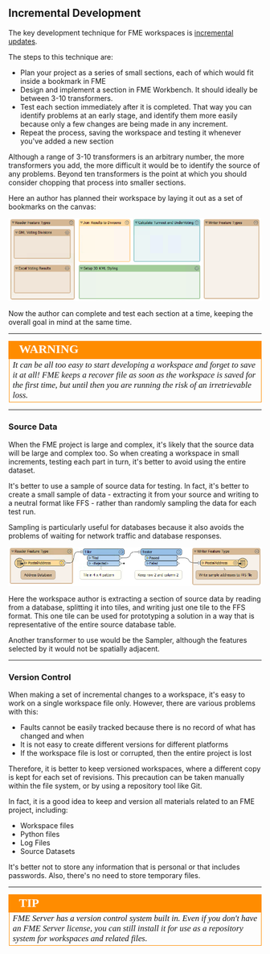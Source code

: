 ## Incremental Development ##

The key development technique for FME workspaces is [incremental updates](https://en.wikipedia.org/wiki/Incremental_build_model).

The steps to this technique are:

- Plan your project as a series of small sections, each of which would fit inside a bookmark in FME
- Design and implement a section in FME Workbench. It should ideally be between 3-10 transformers.
- Test each section immediately after it is completed. That way you can identify problems at an early stage, and identify them more easily because only a few changes are being made in any increment.
- Repeat the process, saving the workspace and testing it whenever you've added a new section

Although a range of 3-10 transformers is an arbitrary number, the more transformers you add, the more difficult it would be to identify the source of any problems. Beyond ten transformers is the point at which you should consider chopping that process into smaller sections.

Here an author has planned their workspace by laying it out as a set of bookmarks on the canvas:

![](./Images/Img3.001.TranslationPreDef.png)

Now the author can complete and test each section at a time, keeping the overall goal in mind at the same time.

---

<!--Warning Section-->

<table style="border-spacing: 0px">
<tr>
<td style="vertical-align:middle;background-color:darkorange;border: 2px solid darkorange">
<i class="fa fa-exclamation-triangle fa-lg fa-pull-left fa-fw" style="color:white;padding-right: 12px;vertical-align:text-top"></i>
<span style="color:white;font-size:x-large;font-weight: bold;font-family:serif">WARNING</span>
</td>
</tr>

<tr>
<td style="border: 1px solid darkorange">
<span style="font-family:serif; font-style:italic; font-size:larger">
It can be all too easy to start developing a workspace and forget to save it at all! FME keeps a recover file as soon as the workspace is saved for the first time, but until then you are running the risk of an irretrievable loss.
</span>
</td>
</tr>
</table>

---

### Source Data ###

When the FME project is large and complex, it's likely that the source data will be large and complex too. So when creating a workspace in small increments, testing each part in turn, it's better to avoid using the entire dataset.

It's better to use a sample of source data for testing. In fact, it's better to create a small sample of data - extracting it from your source and writing to a neutral format like FFS - rather than randomly sampling the data for each test run.

Sampling is particularly useful for databases because it also avoids the problems of waiting for network traffic and database responses.

![](./Images/Img3.002.SourceDataSample.png)

Here the workspace author is extracting a section of source data by reading from a database, splitting it into tiles, and writing just one tile to the FFS format. This one tile can be used for prototyping a solution in a way that is representative of the entire source database table.

Another transformer to use would be the Sampler, although the features selected by it would not be spatially adjacent.

---

### Version Control ###

When making a set of incremental changes to a workspace, it's easy to work on a single workspace file only. However, there are various problems with this:

- Faults cannot be easily tracked because there is no record of what has changed and when
- It is not easy to create different versions for different platforms
- If the workspace file is lost or corrupted, then the entire project is lost

Therefore, it is better to keep versioned workspaces, where a different copy is kept for each set of revisions. This precaution can be taken manually within the file system, or by using a repository tool like Git.

In fact, it is a good idea to keep and version all materials related to an FME project, including:

- Workspace files
- Python files
- Log Files
- Source Datasets

It's better not to store any information that is personal or that includes passwords. Also, there's no need to store temporary files.

---

<!--Tip Section-->

<table style="border-spacing: 0px">
<tr>
<td style="vertical-align:middle;background-color:darkorange;border: 2px solid darkorange">
<i class="fa fa-info-circle fa-lg fa-pull-left fa-fw" style="color:white;padding-right: 12px;vertical-align:text-top"></i>
<span style="color:white;font-size:x-large;font-weight: bold;font-family:serif">TIP</span>
</td>
</tr>

<tr>
<td style="border: 1px solid darkorange">
<span style="font-family:serif; font-style:italic; font-size:larger">
FME Server has a version control system built in. Even if you don't have an FME Server license, you can still install it for use as a repository system for workspaces and related files.
</span>
</td>
</tr>
</table>
